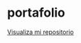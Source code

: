 # portafolio


<a href="https://luzdalis-lopez.github.io/portafolio/](https://github.com/Mariannapodbrscek/7daysofcode_day_2/new/main?filename=README.md](https://github.com/Mariannapodbrscek/7daysofcode_day_2/blob/main/app.js">Visualiza mi repositorio</a>
